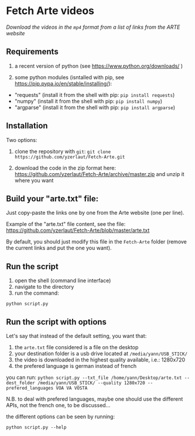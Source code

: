 # Fetch Arte videos

*Download the videos in the `mp4` format from a list of links from the ARTE website*

## Requirements

1. a recent version of python (see https://www.python.org/downloads/ )

2. some python modules (isntalled with pip, see https://pip.pypa.io/en/stable/installing/):
- "requests" (install it from the shell with pip: `pip install requests`)
- "numpy" (install it from the shell with pip: `pip install numpy`)
- "argparse" (install it from the shell with pip: `pip install argparse`)

## Installation

Two options:

1. clone the repository with `git`: `git clone https://github.com/yzerlaut/Fetch-Arte.git`

2. download the code in the zip format here:
https://github.com/yzerlaut/Fetch-Arte/archive/master.zip
and unzip it where you want

## Build your "arte.txt" file:

Just copy-paste the links one by one from the Arte website (one per line).

Example of the "arte.txt" file content, see the file: https://github.com/yzerlaut/Fetch-Arte/blob/master/arte.txt

By default, you should just modify this file in the `Fetch-Arte` folder (remove the current links and put the one you want).

## Run the script

1. open the shell (command line interface)
2. navigate to the directory 
3. run the command:

`python script.py `

## Run the script with options

Let's say that instead of the default setting, you want that:
1. the `arte.txt` file considered is a file on the desktop
2. your destination folder is a usb drive located at `/media/yann/USB_STICK/`
3. the video is downloaded in the highest quality available, i.e.: 1280x720
4. the prefered language is german instead of french

you can run:
`python script.py --txt_file /home/yann/Desktop/arte.txt --dest_folder /media/yann/USB_STICK/ --quality 1280x720 --prefered_languages VOA VA VOSTA`

N.B. to deal with prefered languages, maybe one should use the different APIs, not the french one, to be discussed...

the different options can be seen by running:

`python script.py --help`

